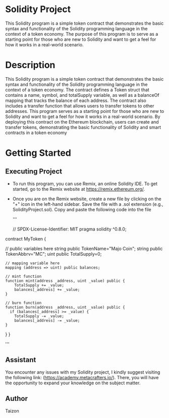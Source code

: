# Solidity Project
This Solidity program is a simple token contract that demonstrates the basic syntax and functionality of the Solidity programming language in the context of a token economy. The purpose of this program is to serve as a starting point for those who are new to Solidity and want to get a feel for how it works in a real-world scenario.

# Description
This Solidity program is a simple token contract that demonstrates the basic syntax and functionality of the Solidity programming language in the context of a token economy. The contract defines a Token struct that contains a name, symbol, and totalSupply variable, as well as a balanceOf mapping that tracks the balance of each address. The contract also includes a transfer function that allows users to transfer tokens to other addresses. This program serves as a starting point for those who are new to Solidity and want to get a feel for how it works in a real-world scenario. By deploying this contract on the Ethereum blockchain, users can create and transfer tokens, demonstrating the basic functionality of Solidity and smart contracts in a token economy

# Getting Started 

## Executing Project
* To run this program, you can use Remix, an online Solidity IDE. To get started, go to the Remix website at  https://remix.ethereum.org/.
  
* Once you are on the Remix website, create a new file by clicking on the "+" icon in the left-hand sidebar. Save the file with a .sol extension (e.g., SolidityProject.sol). Copy and paste the following code into the file
  
  '''
  
  // SPDX-License-Identifier: MIT
pragma solidity ^0.8.0;


contract MyToken {
    
 // public variables here
    string public TokenName="Majo Coin";
    string public TokenAbbrv="MC";
    uint public TotalSupply=0;

    // mapping variable here
    mapping (address => uint) public balances;

    // mint function
    function mint(address _address, uint _value) public {
        TotalSupply += _value;
        balances[_address] += _value;
    }

    // burn function
    function burn(address _address, uint _value) public {
      if (balances[_address] >= _value) {
        TotalSupply -= _value;
        balances[_address] -= _value;
    }
}
}

  '''
  

## Assistant
You encounter any issues with my Solidity project, I kindly suggest visiting the following link: (https://academy.metacrafters.io/). There, you will have the opportunity to expand your knowledge on the subject matter.

## Author 
Taizon 
